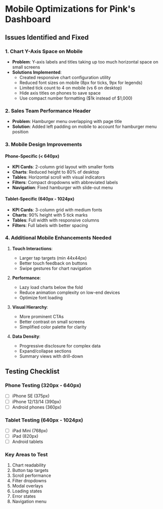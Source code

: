 # Mobile Optimizations for Pink's Dashboard

## Issues Identified and Fixed

### 1. Chart Y-Axis Space on Mobile
- **Problem**: Y-axis labels and titles taking up too much horizontal space on small screens
- **Solutions Implemented**:
  - Created responsive chart configuration utility
  - Reduced font sizes on mobile (8px for ticks, 9px for legends)
  - Limited tick count to 4 on mobile (vs 6 on desktop)
  - Hide axis titles on phones to save space
  - Use compact number formatting ($1k instead of $1,000)

### 2. Sales Team Performance Header
- **Problem**: Hamburger menu overlapping with page title
- **Solution**: Added left padding on mobile to account for hamburger menu position

### 3. Mobile Design Improvements

#### Phone-Specific (< 640px)
- **KPI Cards**: 2-column grid layout with smaller fonts
- **Charts**: Reduced height to 80% of desktop
- **Tables**: Horizontal scroll with visual indicators
- **Filters**: Compact dropdowns with abbreviated labels
- **Navigation**: Fixed hamburger with slide-out menu

#### Tablet-Specific (640px - 1024px)
- **KPI Cards**: 3-column grid with medium fonts
- **Charts**: 90% height with 5 tick marks
- **Tables**: Full width with responsive columns
- **Filters**: Full labels with better spacing

### 4. Additional Mobile Enhancements Needed

1. **Touch Interactions**:
   - Larger tap targets (min 44x44px)
   - Better touch feedback on buttons
   - Swipe gestures for chart navigation

2. **Performance**:
   - Lazy load charts below the fold
   - Reduce animation complexity on low-end devices
   - Optimize font loading

3. **Visual Hierarchy**:
   - More prominent CTAs
   - Better contrast on small screens
   - Simplified color palette for clarity

4. **Data Density**:
   - Progressive disclosure for complex data
   - Expand/collapse sections
   - Summary views with drill-down

## Testing Checklist

### Phone Testing (320px - 640px)
- [ ] iPhone SE (375px)
- [ ] iPhone 12/13/14 (390px)
- [ ] Android phones (360px)

### Tablet Testing (640px - 1024px)
- [ ] iPad Mini (768px)
- [ ] iPad (820px)
- [ ] Android tablets

### Key Areas to Test
1. Chart readability
2. Button tap targets
3. Scroll performance
4. Filter dropdowns
5. Modal overlays
6. Loading states
7. Error states
8. Navigation menu